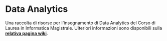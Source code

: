 # Data Analytics

Una raccolta di risorse per l'insegnamento di Data Analytics del Corso di
Laurea in Informatica Magistrale. Ulteriori informazioni sono disponibili sulla
[**relativa pagina
wiki**](https://csunibo.github.io/wiki/raccolte-di-risorse/index.html).
